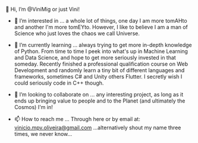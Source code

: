 👋 Hi, I’m @ViniMig or just Vini!
  
- 👀 I’m interested in ... a whole lot of things, one day I am more tomAHto and another I'm more tomEYto. However, I like to believe I am a man of Science who just loves the chaos we call Universe. 

- 🌱 I’m currently learning ... always trying to get more in-depth knowledge of Python. From time to time I peek into what's up in Machine Learning and Data Science, and hope to get more seriously invested in that someday. Recently finished a professional qualification course on Web Development and randomly learn a tiny bit of different languages and frameworks, sometimes C# and Unity others Flutter.
I secretly wish I could seriously code in C++ though.

- 💞️ I’m looking to collaborate on ... any interesting project, as long as it ends up bringing value to people and to the Planet (and ultimately the Cosmos) I'm in!

- 📫 How to reach me ... Through here or by email at: vinicio.mpv.oliveira@gmail.com ...alternatively shout my name three times, we never know...

<!---
ViniMig/ViniMig is a ✨ special ✨ repository because its `README.md` (this file) appears on your GitHub profile.
You can click the Preview link to take a look at your changes.
--->
